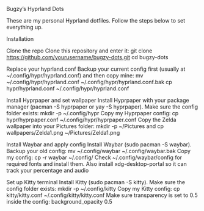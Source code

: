 Bugzy’s Hyprland Dots

These are my personal Hyprland dotfiles. Follow the steps below to set everything up.

Installation

Clone the repo
Clone this repository and enter it:
git clone https://github.com/yourusername/bugzy-dots.git
cd bugzy-dots

Replace your hyprland.conf
Backup your current config first (usually at ~/.config/hypr/hyprland.conf) and then copy mine:
mv ~/.config/hypr/hyprland.conf ~/.config/hypr/hyprland.conf.bak
cp hypr/hyprland.conf ~/.config/hypr/hyprland.conf

Install Hyprpaper and set wallpaper
Install Hyprpaper with your package manager (pacman -S hyprpaper or yay -S hyprpaper).
Make sure the config folder exists: mkdir -p ~/.config/hypr
Copy my Hyprpaper config: cp hypr/hyprpaper.conf ~/.config/hypr/hyprpaper.conf
Copy the Zelda wallpaper into your Pictures folder: mkdir -p ~/Pictures and cp wallpapers/Zelda1.png ~/Pictures/Zelda1.png

Install Waybar and apply config
Install Waybar (sudo pacman -S waybar).
Backup your old config: mv ~/.config/waybar ~/.config/waybar.bak
Copy my config: cp -r waybar ~/.config/
Check ~/.config/waybar/config for required fonts and install them.
Also install xdg-desktop-portal so it can track your percentage and audio

Set up Kitty terminal
Install Kitty (sudo pacman -S kitty).
Make sure the config folder exists: mkdir -p ~/.config/kitty
Copy my Kitty config: cp kitty/kitty.conf ~/.config/kitty/kitty.conf
Make sure transparency is set to 0.5 inside the config: background_opacity 0.5
